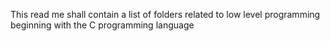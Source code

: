 This read me shall contain a list of folders related to low level programming beginning with the C programming language
